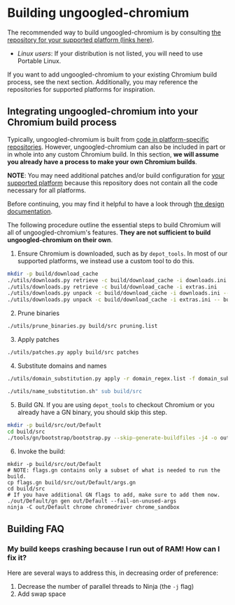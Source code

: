 # Building ungoogled-chromium

The recommended way to build ungoogled-chromium is by consulting [the repository for your supported platform (links here)](platforms.md).

* *Linux users*: If your distribution is not listed, you will need to use Portable Linux.

If you want to add ungoogled-chromium to your existing Chromium build process, see the next section. Additionally, you may reference the repositories for supported platforms for inspiration.

## Integrating ungoogled-chromium into your Chromium build process

Typically, ungoogled-chromium is built from [code in platform-specific repositories](platforms.md). However, ungoogled-chromium can also be included in part or in whole into any custom Chromium build. In this section, **we will assume you already have a process to make your own Chromium builds**.

**NOTE**: You may need additional patches and/or build configuration for [your supported platform](platforms.md) because this repository does not contain all the code necessary for all platforms.

Before continuing, you may find it helpful to have a look through [the design documentation](design.md).

The following procedure outline the essential steps to build Chromium will all of ungoogled-chromium's features. **They are not sufficient to build ungoogled-chromium on their own**.

1. Ensure Chromium is downloaded, such as by `depot_tools`. In most of our supported platforms, we instead use a custom tool to do this.

```sh
mkdir -p build/download_cache
./utils/downloads.py retrieve -c build/download_cache -i downloads.ini
./utils/downloads.py retrieve -c build/download_cache -i extras.ini
./utils/downloads.py unpack -c build/download_cache -i downloads.ini -- build/src
./utils/downloads.py unpack -c build/download_cache -i extras.ini -- build/src
```

2. Prune binaries

```sh
./utils/prune_binaries.py build/src pruning.list
```

3. Apply patches

```sh
./utils/patches.py apply build/src patches
```

4. Substitute domains and names

```sh
./utils/domain_substitution.py apply -r domain_regex.list -f domain_substitution.list -c build/domsubcache.tar.gz build/src

./utils/name_substitution.sh" sub build/src
```

5. Build GN. If you are using `depot_tools` to checkout Chromium or you already have a GN binary, you should skip this step.

```sh
mkdir -p build/src/out/Default
cd build/src
./tools/gn/bootstrap/bootstrap.py --skip-generate-buildfiles -j4 -o out/Default/
```

6. Invoke the build:

```
mkdir -p build/src/out/Default
# NOTE: flags.gn contains only a subset of what is needed to run the build.
cp flags.gn build/src/out/Default/args.gn
cd build/src
# If you have additional GN flags to add, make sure to add them now.
./out/Default/gn gen out/Default --fail-on-unused-args
ninja -C out/Default chrome chromedriver chrome_sandbox
```

## Building FAQ

### My build keeps crashing because I run out of RAM! How can I fix it?

Here are several ways to address this, in decreasing order of preference:

1. Decrease the number of parallel threads to Ninja (the `-j` flag)
2. Add swap space
